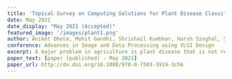 ```yaml
---
title: 'Topical Survey on Computing Solutions for Plant Disease Classification using Deep Learning Techniques'
date: May 2021
date_display: "May 2021 (Accepted)"
featured_image: '/images/plant1.png'
author: Aniket Dhole, Mohit Gandhi, Shrishail Kumbhar, Harsh Singhal, Sonal Gore
conference: Advances in Image and Data Processing using VLSI Design
excerpt: A major problem in agriculture is plant disease that is not recognized in the early stages, due to which, the people working in this industry face resulting losses, such as lost income, loss of time and effort, etc. We have surveyed different hardware implementations of plant disease detection on embedded devices, such as the Raspberry Pi, field-programmable gate arrays (FPGAs) with very large scale integration (VLSI), and ARM processors that use frameworks such as TinyML and TFLite. And studied and analyzed major deep learning algorithms and techniques, such AlexNet, long short-term memory (LSTM), LeNet-5, and ResNet, which have been used for plant disease detection.
paper_text: [paper (published) - May 2021]
paper_url: http://dx.doi.org/10.1088/978-0-7503-3919-3ch6
---
```

